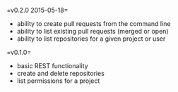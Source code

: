 =v0.2.0 2015-05-18=

* ability to create pull requests from the command line
* ability to list existing pull requests (merged or open)
* ability to list repositories for a given project or user

=v0.1.0=

* basic REST functionality
* create and delete repositories
* list permissions for a project
